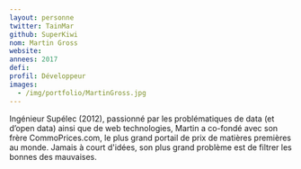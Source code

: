 ```yaml
---
layout: personne
twitter: TainMar
github: SuperKiwi
nom: Martin Gross
website:
annees: 2017
defi: 
profil: Développeur
images:
  - /img/portfolio/MartinGross.jpg
---
```


Ingénieur Supélec (2012), passionné par les problématiques de data (et
d’open data) ainsi que de web technologies, Martin a co-fondé avec son
frère CommoPrices.com, le plus grand portail de prix de matières
premières au monde. Jamais à court d'idées, son plus grand problème
est de filtrer les bonnes des mauvaises.

